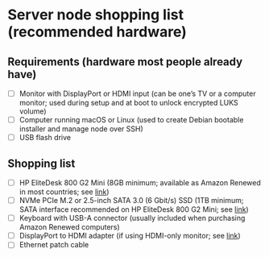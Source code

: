 # Server node shopping list (recommended hardware)

## Requirements (hardware most people already have)

- [ ] Monitor with DisplayPort or HDMI input (can be one’s TV or a computer monitor; used during setup and at boot to unlock encrypted LUKS volume)
- [ ] Computer running macOS or Linux (used to create Debian bootable installer and manage node over SSH)
- [ ] USB flash drive

## Shopping list

- [ ] HP EliteDesk 800 G2 Mini (8GB minimum; available as Amazon Renewed in most countries; see [link](https://support.hp.com/us-en/product/hp-elitedesk-800-35w-g2-desktop-mini-pc/7633266/product-info))
- [ ] NVMe PCIe M.2 or 2.5-inch SATA 3.0 (6 Gbit/s) SSD (1TB minimum; SATA interface recommended on HP EliteDesk 800 G2 Mini; see [link](https://www.samsung.com/us/computing/memory-storage/solid-state-drives/870-evo-sata-2-5-ssd-1tb-mz-77e1t0b-am/))
- [ ] Keyboard with USB-A connector (usually included when purchasing Amazon Renewed computers)
- [ ] DisplayPort to HDMI adapter (if using HDMI-only monitor; see [link](https://www.monoprice.com/product?p_id=33125))
- [ ] Ethernet patch cable